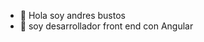 - 👋 Hola soy andres bustos
- 👀 soy desarrollador front end con Angular


<!---
andyskp/andyskp is a ✨ special ✨ repository because its `README.md` (this file) appears on your GitHub profile.
You can click the Preview link to take a look at your changes.
--->
